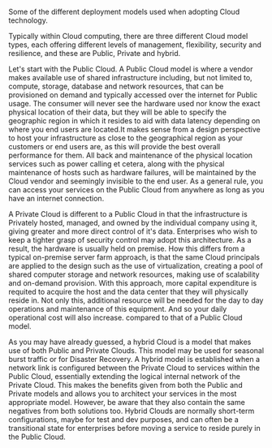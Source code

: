 Some of the different deployment models used when adopting Cloud technology.

Typically within Cloud computing, there are three different Cloud model types, each offering different levels of management, flexibility, security and resilience, and these are Public, Private and hybrid.

Let's start with the Public Cloud.
A Public Cloud model is where a vendor makes available use of shared infrastructure including, but not limited to, compute, storage, database and network resources, that can be provisioned on demand and typically accessed over the internet for Public usage.
The consumer will never see the hardware used nor know the exact physical location of their data, but they will be able to specify the geographic region in which it resides to aid with data latency depending on where you end users are located.It makes sense from a design perspective to host your infrastructure as close to the geographical region as your customers or end users are, as this will provide the best overall performance for them. All back and maintenance of the physical location services such as power calling et cetera, along with the physical maintenance of hosts such as hardware failures, will be maintained by the Cloud vendor and seemingly invisible to the end user. As a general rule, you can access your services on the Public Cloud from anywhere as long as you have an internet connection.

A Private Cloud is different to a Public Cloud in that the infrastructure is Privately hosted, managed, and owned by the individual company using it, giving greater and more direct control of it's data. Enterprises who wish to keep a tighter grasp of security control may adopt this architecture. As a result, the hardware is usually held on premise. How this differs from a typical on-premise server farm approach, is that the same Cloud principals are applied to the design such as the use of virtualization, creating a pool of shared computer storage and network resources, making use of scalability and on-demand provision. With this approach, more capital expenditure is requited to acquire the host and the data center that they will physically reside in. Not only this, additional resource will be needed for the day to day operations and maintenance of this equipment. And so your daily operational cost will also increase. compared to that of a Public Cloud model.

As you may have already guessed, a hybrid Cloud is a model that makes use of both Public and Private Clouds. This model may be used for seasonal burst traffic or for Disaster Recovery. A hybrid model is established when a network link is configured between the Private Cloud to services within the Public Cloud, essentially extending the logical internal network of the Private Cloud.
This makes the benefits given from both the Public and Private models and allows you to architect your services in the most appropriate model. However, be aware that they also contain the same negatives from both solutions too. Hybrid Clouds are normally short-term configurations, maybe for test and dev purposes, and can often be a transitional state for enterprises before moving a service to reside purely in the Public Cloud.

